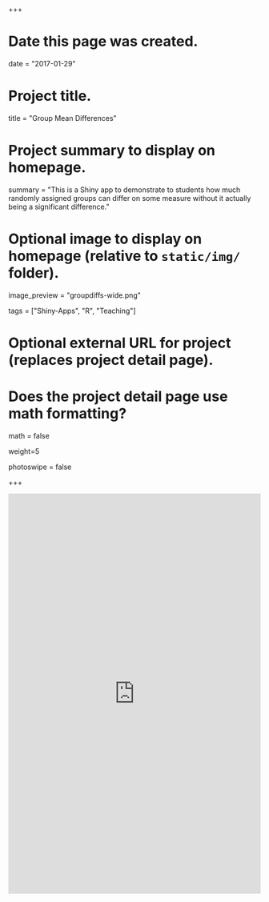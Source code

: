 +++
# Date this page was created.
date = "2017-01-29"

# Project title.
title = "Group Mean Differences"

# Project summary to display on homepage.
summary = "This is a Shiny app to demonstrate to students how much randomly assigned groups can differ on some measure without it actually being a significant difference."

# Optional image to display on homepage (relative to `static/img/` folder).
image_preview = "groupdiffs-wide.png"

tags = ["Shiny-Apps", "R", "Teaching"]

# Optional external URL for project (replaces project detail page).

# Does the project detail page use math formatting?
math = false

weight=5

photoswipe = false

+++

<iframe src="https://jacob-long.shinyapps.io/group_differences/" style="width: 100%; height:800px; border: none;"></iframe>